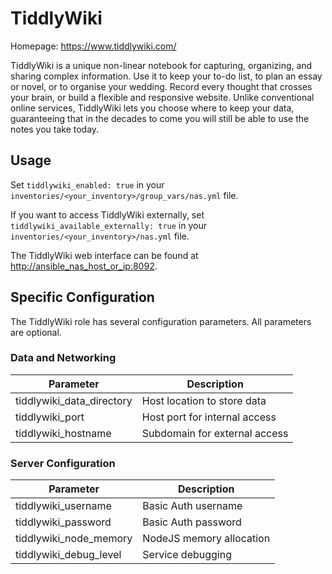 # TiddlyWiki

Homepage: <https://www.tiddlywiki.com/>

TiddlyWiki is a unique non-linear notebook for capturing, organizing, and sharing complex information. Use it to keep your to-do list, to plan an essay or novel, or to organise your wedding. Record every thought that crosses your brain, or build a flexible and responsive website. Unlike conventional online services, TiddlyWiki lets you choose where to keep your data, guaranteeing that in the decades to come you will still be able to use the notes you take today.

## Usage

Set `tiddlywiki_enabled: true` in your `inventories/<your_inventory>/group_vars/nas.yml` file.

If you want to access TiddlyWiki externally, set `tiddlywiki_available_externally: true` in your `inventories/<your_inventory>/nas.yml` file.

The TiddlyWiki web interface can be found at <http://ansible_nas_host_or_ip:8092>.

## Specific Configuration

The TiddlyWiki role has several configuration parameters. All parameters are optional.

### Data and Networking

| Parameter                 | Description                   |
|---------------------------|-------------------------------|
| tiddlywiki_data_directory | Host location to store data   |
| tiddlywiki_port           | Host port for internal access |
| tiddlywiki_hostname       | Subdomain for external access |

### Server Configuration

| Parameter              | Description              |
|------------------------|--------------------------|
| tiddlywiki_username    | Basic Auth username      |
| tiddlywiki_password    | Basic Auth password      |
| tiddlywiki_node_memory | NodeJS memory allocation |
| tiddlywiki_debug_level | Service debugging        |

